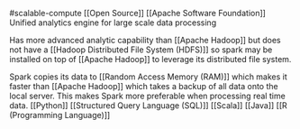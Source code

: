 #scalable-compute 
[[Open Source]]
[[Apache Software Foundation]]
Unified analytics engine for large scale data processing

Has more advanced analytic capability than [[Apache Hadoop]] but does not have a [[Hadoop Distributed File System (HDFS)]] so spark may be installed on top of [[Apache Hadoop]] to leverage its distributed file system.

Spark copies its data to [[Random Access Memory (RAM)]] which makes it faster than [[Apache Hadoop]] which takes a backup of all data onto the local server. This makes Spark more preferable when processing real time data.
[[Python]]
[[Structured Query Language (SQL)]]
[[Scala]]
[[Java]]
[[R (Programming Language)]]